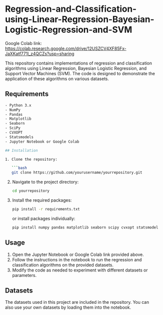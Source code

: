 # Regression-and-Classification-using-Linear-Regression-Bayesian-Logistic-Regression-and-SVM

Google Colab link: https://colab.research.google.com/drive/12USZCV4XF85Fx-JaXKatf771l_z4QCZs?usp=sharing

This repository contains implementations of regression and classification algorithms using Linear Regression, Bayesian Logistic Regression, and Support Vector Machines (SVM). The code is designed to demonstrate the application of these algorithms on various datasets.

## Requirements

````bash
- Python 3.x
- NumPy
- Pandas
- Matplotlib
- Seaborn
- SciPy
- CVXOPT
- Statsmodels
- Jupyter Notebook or Google Colab

## Installation

1. Clone the repository:

   ```bash
   git clone https://github.com/yourusername/yourrepository.git
````

2. Navigate to the project directory:

   ```bash
   cd yourrepository
   ```

3. Install the required packages:
   ```bash
   pip install -r requirements.txt
   ```
   or install packages individually:
   ```bash
   pip install numpy pandas matplotlib seaborn scipy cvxopt statsmodels
   ```

## Usage

1. Open the Jupyter Notebook or Google Colab link provided above.
2. Follow the instructions in the notebook to run the regression and classification algorithms on the provided datasets.
3. Modify the code as needed to experiment with different datasets or parameters.

## Datasets

The datasets used in this project are included in the repository. You can also use your own datasets by loading them into the notebook.
